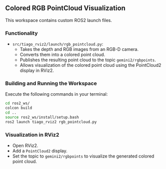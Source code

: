 ## Colored RGB PointCloud Visualization

This workspace contains custom ROS2 launch files.

### Functionality
- `src/tiago_rviz2/launch/rgb_pointcloud.py`:
  - Takes the depth and RGB images from an RGB-D camera.
  - Converts them into a colored point cloud.
  - Publishes the resulting point cloud to the topic `gemini2/rgbpoints`.
  - Allows visualization of the colored point cloud using the PointCloud2 display in RViz2.

### Building and Running the Workspace

Execute the following commands in your terminal:

```bash
cd ros2_ws/
colcon build
cd ..
source ros2_ws/install/setup.bash
ros2 launch tiago_rviz2 rgb_pointcloud.py
```

### Visualization in RViz2

- Open RViz2.
- Add a `PointCloud2` display.
- Set the topic to `gemini2/rgbpoints` to visualize the generated colored point cloud.

